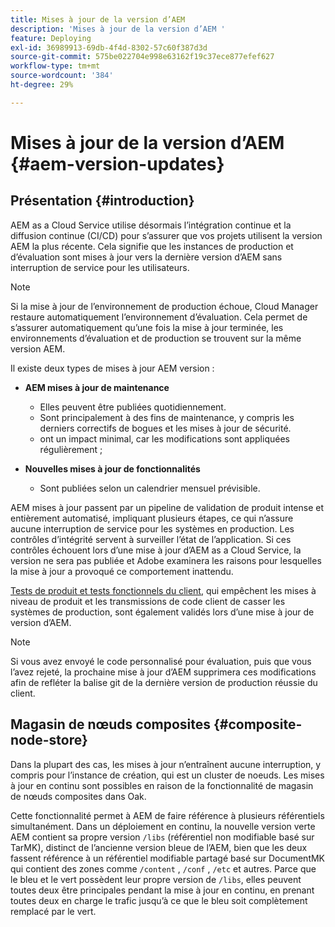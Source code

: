 ```yaml
---
title: Mises à jour de la version d’AEM
description: 'Mises à jour de la version d’AEM '
feature: Deploying
exl-id: 36989913-69db-4f4d-8302-57c60f387d3d
source-git-commit: 575be022704e998e63162f19c37ece877efef627
workflow-type: tm+mt
source-wordcount: '384'
ht-degree: 29%

---
```



# Mises à jour de la version d’AEM {#aem-version-updates}

## Présentation  {#introduction}

AEM as a Cloud Service utilise désormais l’intégration continue et la diffusion continue (CI/CD) pour s’assurer que vos projets utilisent la version AEM la plus récente. Cela signifie que les instances de production et d’évaluation sont mises à jour vers la dernière version d’AEM sans interruption de service pour les utilisateurs.

>[!NOTE]
>
>Si la mise à jour de l’environnement de production échoue, Cloud Manager restaure automatiquement l’environnement d’évaluation. Cela permet de s’assurer automatiquement qu’une fois la mise à jour terminée, les environnements d’évaluation et de production se trouvent sur la même version AEM.

Il existe deux types de mises à jour AEM version :

* **AEM mises à jour de maintenance**

   * Elles peuvent être publiées quotidiennement.
   * Sont principalement à des fins de maintenance, y compris les derniers correctifs de bogues et les mises à jour de sécurité.
   * ont un impact minimal, car les modifications sont appliquées régulièrement ;

* **Nouvelles mises à jour de fonctionnalités**

   * Sont publiées selon un calendrier mensuel prévisible.

AEM mises à jour passent par un pipeline de validation de produit intense et entièrement automatisé, impliquant plusieurs étapes, ce qui n’assure aucune interruption de service pour les systèmes en production. Les contrôles d’intégrité servent à surveiller l’état de l’application. Si ces contrôles échouent lors d’une mise à jour d’AEM as a Cloud Service, la version ne sera pas publiée et Adobe examinera les raisons pour lesquelles la mise à jour a provoqué ce comportement inattendu.

[Tests de produit et tests fonctionnels du client,](/help/implementing/cloud-manager/overview-test-results.md#functional-testing) qui empêchent les mises à niveau de produit et les transmissions de code client de casser les systèmes de production, sont également validés lors d’une mise à jour de version d’AEM.

>[!NOTE]
>
>Si vous avez envoyé le code personnalisé pour évaluation, puis que vous l’avez rejeté, la prochaine mise à jour d’AEM supprimera ces modifications afin de refléter la balise git de la dernière version de production réussie du client.

## Magasin de nœuds composites {#composite-node-store}

Dans la plupart des cas, les mises à jour n’entraînent aucune interruption, y compris pour l’instance de création, qui est un cluster de noeuds. Les mises à jour en continu sont possibles en raison de la fonctionnalité de magasin de nœuds composites dans Oak.

Cette fonctionnalité permet à AEM de faire référence à plusieurs référentiels simultanément. Dans un déploiement en continu, la nouvelle version verte AEM contient sa propre version `/libs` (référentiel non modifiable basé sur TarMK), distinct de l’ancienne version bleue de l’AEM, bien que les deux fassent référence à un référentiel modifiable partagé basé sur DocumentMK qui contient des zones comme `/content` , `/conf` , `/etc` et autres. Parce que le bleu et le vert possèdent leur propre version de `/libs`, elles peuvent toutes deux être principales pendant la mise à jour en continu, en prenant toutes deux en charge le trafic jusqu’à ce que le bleu soit complètement remplacé par le vert.
